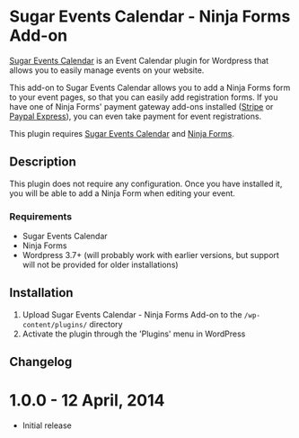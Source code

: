 # Sugar Events Calendar - Ninja Forms Add-on

[Sugar Events Calendar](http://pippinsplugins.com/sugar-event-calendar?ref#3769) is an Event Calendar plugin for Wordpress that allows you to easily manage events on your website.

This add-on to Sugar Events Calendar allows you to add a Ninja Forms form to your event pages, so that you can easily add registration forms. If you have one of Ninja Forms' payment gateway add-ons installed ([Stripe](http://ninjaforms.com/downloads/stripe/?ref#19) or [Paypal Express](http://ninjaforms.com/downloads/paypal-express/?ref#19)), you can even take payment for event registrations. 

This plugin requires [Sugar Events Calendar](http://pippinsplugins.com/sugar-event-calendar?ref#3769) and [Ninja Forms](http://ninjaforms.com/?ref#19).

## Description

This plugin does not require any configuration. Once you have installed it, you will be able to add a Ninja Form when editing your event.

### Requirements

* Sugar Events Calendar
* Ninja Forms
* Wordpress 3.7+ (will probably work with earlier versions, but support will not be provided for older installations)

## Installation

1. Upload Sugar Events Calendar - Ninja Forms Add-on to the `/wp-content/plugins/` directory
2. Activate the plugin through the 'Plugins' menu in WordPress

## Changelog

# 1.0.0 - 12 April, 2014

* Initial release